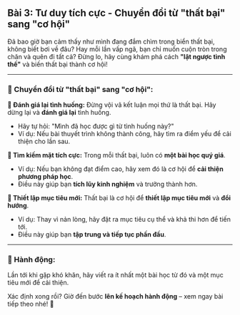 ## Bài 3: Tư duy tích cực - Chuyển đổi từ "thất bại" sang "cơ hội"

Đã bao giờ bạn cảm thấy như mình đang đắm chìm trong biển thất bại, không biết bơi về đâu? Hay mỗi lần vấp ngã, bạn chỉ muốn cuộn tròn trong chăn và quên đi tất cả? Đừng lo, hãy cùng khám phá cách **"lật ngược tình thế"** và biến thất bại thành cơ hội!

---

### 📌 Chuyển đổi từ "thất bại" sang "cơ hội":

**🔹 Đánh giá lại tình huống:**
Đừng vội vã kết luận mọi thứ là thất bại. Hãy dừng lại và **đánh giá lại** tình huống.  
- Hãy tự hỏi: "Mình đã học được gì từ tình huống này?"  
- Ví dụ: Nếu bài thuyết trình không thành công, hãy tìm ra điểm yếu để cải thiện cho lần sau.

**🔹 Tìm kiếm mặt tích cực:**
Trong mỗi thất bại, luôn có **một bài học quý giá**.  
- Ví dụ: Nếu bạn không đạt điểm cao, hãy xem đó là cơ hội để **cải thiện phương pháp học**.  
- Điều này giúp bạn **tích lũy kinh nghiệm** và trưởng thành hơn.

**🔹 Thiết lập mục tiêu mới:**
Thất bại là cơ hội để **thiết lập mục tiêu mới** và **đổi hướng**.  
- Ví dụ: Thay vì nản lòng, hãy đặt ra mục tiêu cụ thể và khả thi hơn để tiến tới.  
- Điều này giúp bạn **tập trung và tiếp tục phấn đấu**.

---

### 🚀 Hành động:

Lần tới khi gặp khó khăn, hãy viết ra ít nhất một bài học từ đó và một mục tiêu mới để cải thiện.

Xác định xong rồi? Giờ đến bước **lên kế hoạch hành động** – xem ngay bài tiếp theo nhé! 🌟